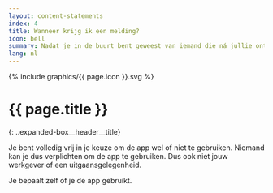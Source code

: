 ```yaml
---
layout: content-statements
index: 4
title: Wanneer krijg ik een melding?
icon: bell
summary: Nadat je in de buurt bent geweest van iemand die ná jullie ontmoeting getest is en corona heeft. 
lang: nl
---
```


<div class="expanded-box__header__icon">
  {% include graphics/{{ page.icon }}.svg %}
</div>

# {{ page.title }}
{: ..expanded-box__header__title}

Je bent volledig vrij in je keuze om de app wel of niet te gebruiken. Niemand kan je dus verplichten om de app te gebruiken. Dus ook niet jouw werkgever of een uitgaansgelegenheid.

Je bepaalt zelf of je de app gebruikt. 
